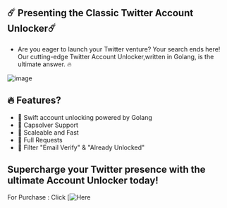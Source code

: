 

## ☄️ Presenting the Classic Twitter Account Unlocker☄️ 
  
- Are you eager to launch your Twitter venture? Your search ends here! Our cutting-edge Twitter Account Unlocker,written in Golang, is the ultimate answer. 🔥  
  
![image](https://github.com/x3vdev/TwitterAccountUnlocker/assets/166245978/11cf914b-f9e2-4bb3-88f2-af741532157b)


## 🔥 Features? 
- 💖 Swift account unlocking powered by Golang  
- 💖 Capsolver Support 
- 💖 Scaleable and Fast  
- 💖 Full Requests
- 💖 Filter "Email Verify" & "Already Unlocked"

## Supercharge your Twitter presence with the ultimate Account Unlocker today! 
 
 
For Purchase : Click [![Here](https://t.me/x3vil)
